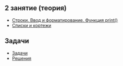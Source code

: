 ## 2 занятие (теория)
* [Строки. Ввод и форматирование. Функция print()](https://github.com/rogovich/2020_CPK_Python_for_Data_Analysis-4/blob/master/02_Strings_Lists_Tuples/2020_CPK_2_1_Strings_Input.ipynb)
* [Списки и кортежи](https://github.com/rogovich/2020_CPK_Python_for_Data_Analysis-4/blob/master/02_Strings_Lists_Tuples/2020_CPK_2_2_List_Tuple.ipynb)

## Задачи
* [Задачи](https://github.com/rogovich/2020_CPK_Python_for_Data_Analysis-4/blob/master/02_Strings_Lists_Tuples/2020_CPK_2_0_Problems.ipynb)
* [Решения](https://github.com/rogovich/2020_CPK_Python_for_Data_Analysis-4/blob/main/02_Strings_Lists_Tuples/2020_CPK_2_0_Problems_Solution.ipynb)

